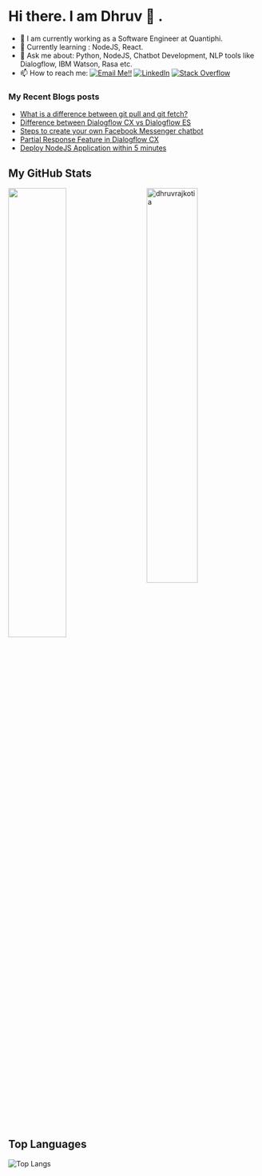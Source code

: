 # Hi there. I am Dhruv 👋 .

- 🔭 I am currently working as a Software Engineer at Quantiphi.
- 🌱 Currently learning : NodeJS, React.
- 💬 Ask me about: Python, NodeJS, Chatbot Development, NLP tools like Dialogflow, IBM Watson, Rasa etc.
- 📫 How to reach me: <a href="mailto:dhruvrajkotia999@gmail.com">![Email Me!!](https://img.shields.io/badge/Gmail-D14836?style=for-the-badge&logo=gmail&logoColor=white)</a> <a href="https://www.linkedin.com/in/dhruv-rajkotia-442a15a9/">![LinkedIn](https://img.shields.io/badge/LinkedIn-0077B5?style=for-the-badge&logo=linkedin&logoColor=white)</a> <a href="https://stackoverflow.com/users/10506783/dhruv-rajkotia?tab=profile"><img alt="Stack Overflow" src="https://img.shields.io/badge/-Stack%20Overflow-FE7A16?style=for-the-badge&logo=stack-overflow&logoColor=white"></a>

### My Recent Blogs posts
<!-- You can use Your Hashnode Blog to get your feed directly on your github profile -->
<!-- BLOG-POST-LIST:START -->
- [What is a difference between git pull and git fetch?](https://dev.to/dhruv_rajkotia/what-is-a-difference-between-git-pull-and-git-fetch-4iop)
- [Difference between Dialogflow CX vs Dialogflow ES](https://dev.to/dhruv_rajkotia/difference-between-dialogflow-cx-vs-dialogflow-es-3n1k)
- [Steps to create your own Facebook Messenger chatbot](https://dev.to/dhruv_rajkotia/steps-to-create-your-own-facebook-messenger-chatbot-1j8g)
- [Partial Response Feature in Dialogflow CX](https://dev.to/dhruv_rajkotia/partial-response-feature-in-dialogflow-cx-39bi)
- [Deploy NodeJS Application within 5 minutes](https://dev.to/dhruv_rajkotia/deploy-nodejs-application-within-5-minutes-2kk1)
<!-- BLOG-POST-LIST:END -->


## My GitHub Stats

 <img src="https://github-readme-stats.vercel.app/api?username=dhruvrajkotia&show_icons=true&theme=gotham" alt="dhruvrajkotia" width="45%" align="right"/>
 <img  src="https://github-readme-streak-stats.herokuapp.com/?user=dhruvrajkotia&theme=dark" width="48%" >
  
## Top Languages
  
  ![Top Langs](https://github-readme-stats.vercel.app/api/top-langs/?username=dhruvrajkotia&layout=compact)
  


